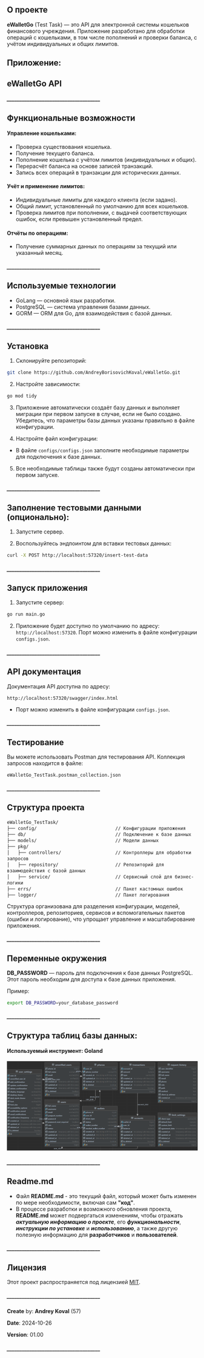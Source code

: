 ## О проекте

**eWalletGo** (Test Task) — это API для электронной системы кошельков финансового учреждения. Приложение разработано для обработки операций с кошельками, в том числе пополнений и проверки баланса, с учётом индивидуальных и общих лимитов.

## Приложение:

## eWalletGo API

##### _____________________________________

## Функциональные возможности

#### Управление кошельками:

- Проверка существования кошелька.
- Получение текущего баланса.
- Пополнение кошелька с учётом лимитов (индивидуальных и общих).
- Перерасчёт баланса на основе записей транзакций.
- Запись всех операций в транзакции для исторических данных.

#### Учёт и применение лимитов:

- Индивидуальные лимиты для каждого клиента (если задано).
- Общий лимит, установленный по умолчанию для всех кошельков.
- Проверка лимитов при пополнении, с выдачей соответствующих ошибок, если превышен установленный предел.

#### Отчёты по операциям:

- Получение суммарных данных по операциям за текущий или указанный месяц.

##### _____________________________________

## Используемые технологии

- GoLang — основной язык разработки.
- PostgreSQL — система управления базами данных.
- GORM — ORM для Go, для взаимодействия с базой данных.

##### _____________________________________

## Установка

1. Склонируйте репозиторий:

```bash
git clone https://github.com/AndreyBorisovichKoval/eWalletGo.git
```

2. Настройте зависимости:

```bash
go mod tidy
```

3. Приложение автоматически создаёт базу данных и выполняет миграции при первом запуске в случае, если не было создано. Убедитесь, что параметры базы данных указаны правильно в файле конфигурации.

4. Настройте файл конфигурации:

- В файле `configs/configs.json` заполните необходимые параметры для подключения к базе данных.

5. Все необходимые таблицы также будут созданы автоматически при первом запуске. 

##### _____________________________________

## Заполнение тестовыми данными (опционально):

1. Запустите сервер.

2. Воспользуйтесь эндпоинтом для вставки тестовых данных:

```bash
curl -X POST http://localhost:57320/insert-test-data
```

##### _____________________________________

## Запуск приложения

1. Запустите сервер:

```bash
go run main.go
```

2. Приложение будет доступно по умолчанию по адресу: `http://localhost:57320`. 
   Порт можно изменить в файле конфигурации `configs.json`.

##### _____________________________________

## API документация

Документация API доступна по адресу:

```
http://localhost:57320/swagger/index.html
```
* Порт можно изменить в файле конфигурации `configs.json`.

##### _____________________________________

## Тестирование

Вы можете использовать Postman для тестирования API. Коллекция запросов находится в файле:

```
eWalletGo_TestTask.postman_collection.json
```

##### _____________________________________

## Структура проекта

```
eWalletGo_TestTask/
├── config/                             // Конфигурации приложения
├── db/                                 // Подключение к базе данных
├── models/                             // Модели данных
├── pkg/
│   ├── controllers/                    // Контроллеры для обработки запросов
│   ├── repository/                     // Репозиторий для взаимодействия с базой данных
│   ├── service/                        // Сервисный слой для бизнес-логики
├── errs/                               // Пакет кастомных ошибок
├── logger/                             // Пакет логирования
```

Структура организована для разделения конфигурации, моделей, контроллеров, репозиториев, сервисов и вспомогательных пакетов
(ошибки и логирование), что упрощает управление и масштабирование приложения.

##### _____________________________________

## Переменные окружения

**DB_PASSWORD** — пароль для подключения к базе данных PostgreSQL. Этот пароль необходим для доступа к базе данных приложения.

Пример:

```bash
export DB_PASSWORD=your_database_password
```

##### _____________________________________

## Структура таблиц базы данных:

#### Используемый инструмент: Goland
![Database](images/models.png)

##### _____________________________________

## Readme.md

* Файл __README.md__ - это текущий файл, который может быть изменен по мере необходимости, включая сам **"код"**.
* В процессе разработки и возможного обновления проекта, **README.md** может подвергаться изменениям, чтобы отражать ***актуальную информацию о проекте***, его ***функциональности***, ***инструкции по установке*** и ***использованию***, а также другую полезную информацию для **разработчиков** и **пользователей**.

##### _____________________________________

## Лицензия

Этот проект распространяется под лицензией [MIT](https://opensource.org/licenses/MIT).

##### _____________________________________

**Create** by: **Andrey Koval** (57)

**Date**: 2024-10-26

**Version**: 01.00

##### _____________________________________
